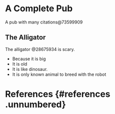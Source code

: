 # A Complete Pub

A pub with many citations@73599909

## The Alligator

The alligator @28675934 is scary.

-   Because it is big
-   It is old
-   It is like dinosaur.
-   It is only known animal to breed with the robot

# References {#references .unnumbered}
